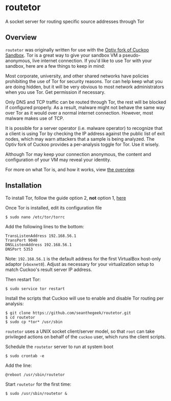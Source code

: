 # routetor
A socket server for routing specific source addresses through Tor

## Overview

`routetor` was originally written for use with the [Optiv fork of Cuckoo Sandbox](https://github.com/seanthegeek/routetor/edit/master/README.md). Tor is a great way to give your sandbox VM a pseudo-anonymous, live internet connection. If you'd like to use Tor with your sandbox, here are a few things to keep in mind:

Most corporate, university, and other shared networks have policies prohibiting the use of Tor for security reasons. Tor can help keep what you are doing hidden, but it will be very obvious to most network administrators when you use Tor. Get permission if necessary.  

Only DNS and TCP traffic can be routed through Tor, the rest will be blocked if configured properly. As a result, malware might not behave the same way over Tor as it would over a normal internet connection. However, most malware makes use of TCP.

It is possible for a server operator (i.e. malware operator) to recognize that a client is using Tor by checking the IP address against the public list of exit nodes, which may warn attackers that a sample is being analyzed. The Optiv fork of Cuckoo provides a per-analysis toggle for Tor. Use it wisely.
 
Although Tor may keep your connection anonymous, the content and configuration of your VM may reveal your identity.

For more on what Tor is, and how it works, view [the overview](https://www.torproject.org/about/overview).

## Installation

To install Tor, follow the guide option 2, **not** option 1, [here](https://www.torproject.org/docs/debian.html.en) 

Once Tor is installed, edit its configuration file

    $ sudo nano /etc/tor/torrc

Add the following lines to the bottom:

    TransListenAddress 192.168.56.1
    TransPort 9040
    DNSListenAddress 192.168.56.1
    DNSPort 5353

Note: `192.168.56.1` is the default address for the first VirtualBox host-only adaptor (`vboxnet0`). Adjust as necessary for your virtualization setup to match Cuckoo's result server IP address.

Then restart Tor:

    $ sudo service tor restart

Install the scripts that Cuckoo will use to enable and disable Tor routing per analysis:

    $ git clone https://github.com/seanthegeek/routetor.git
    $ cd routetor
    $ sudo cp *tor* /usr/sbin

`routetor` uses a UNIX socket client/server model, so that `root` can take privileged actions on behalf of the `cuckoo` user, which runs the client scripts.

Schedule the `routetor` server to run at system boot

    $ sudo crontab -e

Add the line:

    @reboot /usr/sbin/routetor

Start `routetor` for the first time:

    $ sudo /usr/sbin/routetor &
